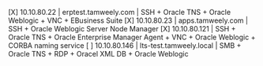 [X] 10.10.80.22 | erptest.tamweely.com | SSH + Oracle TNS + Oracle Weblogic + VNC + EBusiness Suite
[X] 10.10.80.23 | apps.tamweely.com | SSH + Oracle Weblogic Server Node Manager
[X] 10.10.80.121 | SSH + Oracle TNS + Oracle Enterprise Manager Agent + VNC + Oracle Weblogic + CORBA naming service
[ ] 10.10.80.146 | lts-test.tamweely.local | SMB + Oracle TNS + RDP + Oracel XML DB + Oracle Weblogic